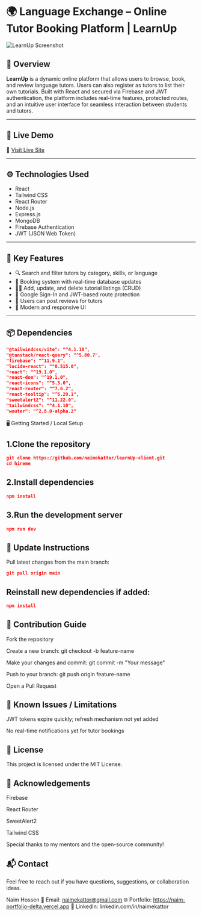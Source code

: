 # 🌍 Language Exchange – Online Tutor Booking Platform | LearnUp

![LearnUp Screenshot](./learnup-screenshot.jpeg)

## 📝 Overview

**LearnUp** is a dynamic online platform that allows users to browse, book, and review language tutors. Users can also register as tutors to list their own tutorials. Built with React and secured via Firebase and JWT authentication, the platform includes real-time features, protected routes, and an intuitive user interface for seamless interaction between students and tutors.

---

## 🚀 Live Demo

🔗 [Visit Live Site](https://friendly-beignet-ea5754.netlify.app/)

---

## ⚙️ Technologies Used

- React
- Tailwind CSS
- React Router
- Node.js
- Express.js
- MongoDB
- Firebase Authentication
- JWT (JSON Web Token)

---

## 🌟 Key Features

- 🔍 Search and filter tutors by category, skills, or language
- 📅 Booking system with real-time database updates
- 🧑‍🏫 Add, update, and delete tutorial listings (CRUD)
- 🔐 Google Sign-In and JWT-based route protection
- 📝 Users can post reviews for tutors
- 🎨 Modern and responsive UI

---

## 📦 Dependencies

```json
"@tailwindcss/vite": "^4.1.10",
"@tanstack/react-query": "^5.80.7",
"firebase": "^11.9.1",
"lucide-react": "^0.515.0",
"react": "^19.1.0",
"react-dom": "^19.1.0",
"react-icons": "^5.5.0",
"react-router": "^7.6.2",
"react-tooltip": "^5.29.1",
"sweetalert2": "^11.22.0",
"tailwindcss": "^4.1.10",
"wouter": "^2.8.0-alpha.2"
```
🖥️ Getting Started / Local Setup
## 1.Clone the repository
```json
git clone https://github.com/naimekattor/learnUp-client.git
cd hireme
```
## 2.Install dependencies
```json
npm install

```
## 3.Run the development server
```json
npm run dev
```
## 📌 Update Instructions
Pull latest changes from the main branch:
```json
git pull origin main

```
## Reinstall new dependencies if added:
```json
npm install

```
## 🤝 Contribution Guide
Fork the repository

Create a new branch: git checkout -b feature-name

Make your changes and commit: git commit -m "Your message"

Push to your branch: git push origin feature-name

Open a Pull Request

## 🛑 Known Issues / Limitations
JWT tokens expire quickly; refresh mechanism not yet added

No real-time notifications yet for tutor bookings

## 📄 License
This project is licensed under the MIT License.

## 🙌 Acknowledgements
Firebase

React Router

SweetAlert2

Tailwind CSS

Special thanks to my mentors and the open-source community!

## 📬 Contact
Feel free to reach out if you have questions, suggestions, or collaboration ideas.

Naim Hossen
📧 Email: naimekattor@gmail.com
🌐 Portfolio: https://naim-portfolio-delta.vercel.app
💼 LinkedIn: linkedin.com/in/naimekattor
